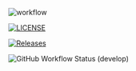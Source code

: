 ![workflow](https://github.com/nkwelle/DevOps/actions/workflows/main.yml/badge.svg)

[![LICENSE](https://img.shields.io/github/license/nkwelle/DevOps.svg?style=flat-square)](https://github.com/nkwelle/DevOps/blob/master/LICENSE)

[![Releases](https://img.shields.io/github/release/nkwelle/DevOps/all.svg?style=flat-square)](https://github.com/nkwelle/DevOps//releases)


![GitHub Workflow Status (develop)](https://img.shields.io/github/workflow/status/nkwelle/DevOps//develop?style=flat-square)